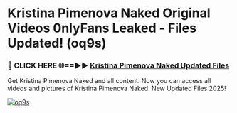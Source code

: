 # Kristina Pimenova Naked Original Videos 0nlyFans Leaked - Files Updated! (oq9s)

<h3>🔴 CLICK HERE 🌐==►► <a href="https://tinyurl.com/yckcrads" rel="nofollow">Kristina Pimenova Naked Updated Files</a></h3>

Get Kristina Pimenova Naked and all content. Now you can access all videos and pictures of Kristina Pimenova Naked. New Updated Files 2025!

[![oq9s](https://i.imgur.com/hpKpOFt.gif)](https://tinyurl.com/yckcrads)

